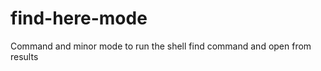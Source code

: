 find-here-mode
==============

Command and minor mode to run the shell find command and open from results
